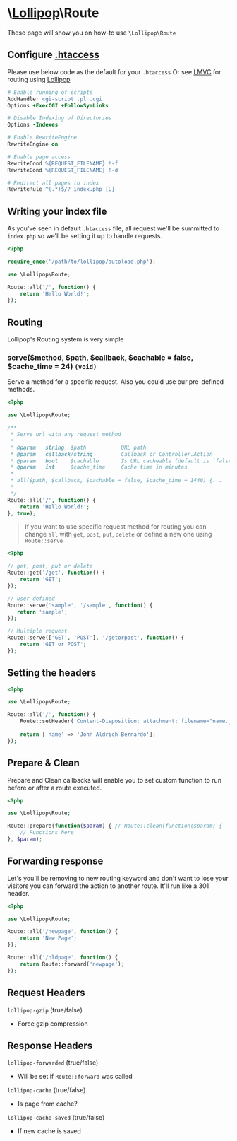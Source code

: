 # \\[Lollipop](https://github.com/jabernardo/lollipop-php)\Route

These page will show you on how-to use ```\Lollipop\Route``` 

## Configure [.htaccess](http://www.htaccess-guide.com/)
Please use below code as the default for your ```.htaccess```
Or see [LMVC](http://github.com/jabernardo/lmvc) for routing using 
[Lollipop](https://github.com/jabernardo/lollipop-php)

```apache
# Enable running of scripts
AddHandler cgi-script .pl .cgi
Options +ExecCGI +FollowSymLinks

# Disable Indexing of Directories
Options -Indexes

# Enable RewriteEngine
RewriteEngine on

# Enable page access 
RewriteCond %{REQUEST_FILENAME} !-f
RewriteCond %{REQUEST_FILENAME} !-d

# Redirect all pages to index
RewriteRule ^(.*)$/? index.php [L]
```

## Writing your index file
As you've seen in default ```.htaccess``` file, all request we'll be summitted
to ```index.php``` so we'll be setting it up to handle requests.

```php
<?php

require_once('/path/to/lollipop/autoload.php');

use \Lollipop\Route;

Route::all('/', function() {
    return 'Hello World!';
});

```

## Routing
Lollipop's Routing system is very simple

### serve($method, $path, $callback, $cachable = false, $cache_time = 24) ```(void)```

Serve a method for a specific request.
Also you could use our pre-defined methods.

```php
<?php

use \Lollipop\Route;

/**
 * Serve url with any request method
 *
 * @param   string  $path           URL path
 * @param   callback/string         Callback or Controller.Action
 * @param   bool    $cachable       Is URL cacheable (default is `false`)
 * @param   int     $cache_time     Cache time in minutes
 *
 * all($path, $callback, $cachable = false, $cache_time = 1440) {...
 *
 */
Route::all('/', function() {
    return 'Hello World!';
}, true);

```
> If you want to use specific request method for routing you can change `all` with
`get`, `post`, `put`, `delete` or define a new one using `Route::serve`

```php
<?php

// get, post, put or delete
Route::get('/get', function() {
    return 'GET'; 
});

// user defined
Route::serve('sample', '/sample', function() {
   return 'sample'; 
});

// Multiple request
Route::serve(['GET', 'POST'], '/getorpost', function() {
    return 'GET or POST';
});

```

## Setting the headers

```php
<?php

use \Lollipop\Route;

Route::all('/', function() {
    Route::setHeader('Content-Disposition: attachment; filename="name.json"');
    
    return ['name' => 'John Aldrich Bernardo'];
});


```

## Prepare & Clean
Prepare and Clean callbacks will enable you to set custom function to run before
or after a route executed.

```php
<?php

use \Lollipop\Route;

Route::prepare(function($param) { // Route::clean(function($param) {
    // Functions here
}, $param);

```

## Forwarding response
Let's you'll be removing to new routing keyword and don't want to lose your
visitors you can forward the action to another route. It'll run like a 301 header.

```php
<?php

use \Lollipop\Route;

Route::all('/newpage', function() {
    return 'New Page'; 
});

Route::all('/oldpage', function() {
    return Route::forward('newpage'); 
});


```

## Request Headers

`lollipop-gzip` (true/false)
- Force gzip compression

## Response Headers

`lollipop-forwarded` (true/false)
- Will be set if `Route::forward` was called

`lollipop-cache` (true/false)
- Is page from cache?

`lollipop-cache-saved` (true/false)
- If new cache is saved
